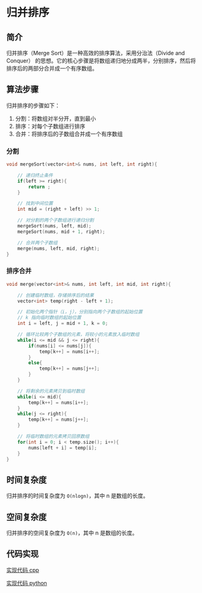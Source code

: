 # 归并排序

## 简介
归并排序（Merge Sort）是一种高效的排序算法，采用分治法（Divide and Conquer） 的思想。它的核心步骤是将数组递归地分成两半，分别排序，然后将排序后的两部分合并成一个有序数组。

## 算法步骤
归并排序的步骤如下：
1. 分割：将数组对半分开，直到最小
2. 排序：对每个子数组进行排序
3. 合并：将排序后的子数组合并成一个有序数组

### 分割

```cpp
void mergeSort(vector<int>& nums, int left, int right){

    // 递归终止条件
    if(left >= right){
        return ;
    }

    // 找到中间位置
    int mid = (right + left) >> 1;

    // 对分割的两个子数组进行递归分割
    mergeSort(nums, left, mid);
    mergeSort(nums, mid + 1, right);

    // 合并两个子数组
    merge(nums, left, mid, right);
}
```

### 排序合并
```cpp
void merge(vector<int>& nums, int left, int mid, int right){

    // 创建临时数组，存储排序后的结果
    vector<int> temp(right - left + 1);

    // 初始化两个指针（i，j），分别指向两个子数组的起始位置
    // k 指向临时数组的起始位置
    int i = left, j = mid + 1, k = 0;

    // 循环比较两个子数组的元素，将较小的元素放入临时数组
    while(i <= mid && j <= right){
        if(nums[i] <= nums[j]){
            temp[k++] = nums[i++];
        }
        else{
            temp[k++] = nums[j++];
        }
    }

    // 将剩余的元素拷贝到临时数组
    while(i <= mid){
        temp[k++] = nums[i++];
    }
    while(j <= right){
        temp[k++] = nums[j++];
    }

    // 将临时数组的元素拷贝回原数组
    for(int i = 0; i < temp.size(); i++){
        nums[left + i] = temp[i];
    }
}
```

## 时间复杂度

归并排序的时间复杂度为 `O(nlogn)`，其中 n 是数组的长度。

## 空间复杂度
归并排序的空间复杂度为 `O(n)`，其中 n 是数组的长度。


## 代码实现
[实现代码 cpp](./merge_sort.cpp)

[实现代码 python](./merge_sort.py)